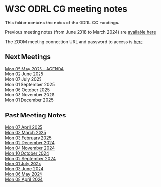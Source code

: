 # W3C ODRL CG meeting notes

This folder contains the notes of the ODRL CG meetings.

Previous meeting notes (from June 2018 to March 2024) are [available here](https://www.w3.org/community/odrl/wiki/Teleconference)

The ZOOM meeting connection URL  and password to access is [here](https://lists.w3.org/Archives/Member/internal-odrl/2020May/0000.html) 

## Next Meetings 

[Mon 05 May 2025 - AGENDA](2025/meeting-2025-05-05.md)  
Mon 02 June 2025   
Mon 07 July 2025   
Mon 01 September 2025    
Mon 06 October 2025   
Mon 03 November 2025   
Mon 01 December 2025   

## Past Meeting Notes
[Mon 07 April 2025](2025/meeting-2025-04-07.md)  
[Mon 03 March 2025](2025/meeting-2025-03-03.md)   
[Mon 03 February 2025](2025/meeting-2025-02-03.md)  
[Mon 02 December 2024](2024/meeting-2024-12-02.md)  
[Mon 04 November 2024](2024/meeting-2024-11-04.md)  
[Mon 10 October 2024](2024/meeting-2024-10-07.md)  
[Mon 02 September 2024](2024/meeting-2024-09-02.md)  
[Mon 01 July 2024](2024/meeting-2024-07-01.md)  
[Mon 03 June 2024](2024/meeting-2024-06-03.md)  
[Mon 06 May 2024](2024/meeting-2024-05-06.md)  
[Mon 08 April 2024](2024/meeting-2024-04-08.md)